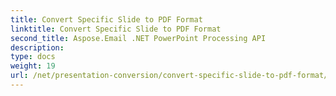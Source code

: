 ```yaml
---
title: Convert Specific Slide to PDF Format
linktitle: Convert Specific Slide to PDF Format
second_title: Aspose.Email .NET PowerPoint Processing API
description: 
type: docs
weight: 19
url: /net/presentation-conversion/convert-specific-slide-to-pdf-format/
---
```


